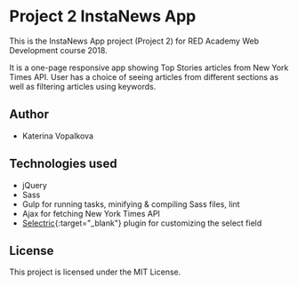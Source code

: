 # Project 2 InstaNews App

This is the InstaNews App project (Project 2) for RED Academy Web Development course 2018.

It is a one-page responsive app showing Top Stories articles from New York Times API. User has a choice of seeing articles from different sections as well as filtering articles using keywords.

## Author
* Katerina Vopalkova

## Technologies used
* jQuery
* Sass
* Gulp for running tasks, minifying & compiling Sass files, lint
* Ajax for fetching New York Times API
* [Selectric](http://selectric.js.org){:target="_blank"} plugin for customizing the select field

## License
This project is licensed under the MIT License.
